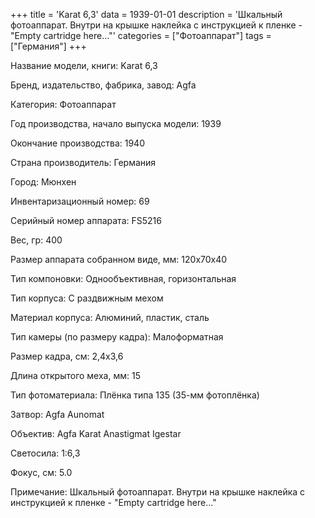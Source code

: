 +++
title = 'Karat 6,3'
data = 1939-01-01
description = 'Шкальный фотоаппарат. Внутри на крышке наклейка c инструкцией к пленке - "Empty cartridge here…"'
categories = ["Фотоаппарат"]
tags = ["Германия"]
+++

Название модели, книги: Karat 6,3

Бренд, издательство, фабрика, завод: Agfa

Категория: Фотоаппарат

Год производства, начало выпуска модели: 1939

Окончание производства: 1940

Страна производитель: Германия

Город: Мюнхен

Инвентаризационный номер: 69

Серийный номер аппарата: FS5216

Вес, гр: 400

Размер аппарата  собранном виде, мм: 120x70x40

Тип компоновки: Однообъективная, горизонтальная

Тип корпуса: С раздвижным мехом

Материал корпуса: Алюминий, пластик, сталь

Тип камеры (по размеру кадра): Малоформатная

Размер кадра, см: 2,4x3,6

Длина открытого меха, мм: 15

Тип фотоматериала: Плёнка типа 135 (35-мм фотоплёнка)

Затвор: Agfa Aunomat

Объектив: Agfa Karat Anastigmat Igestar

Светосила: 1:6,3

Фокус, см: 5.0

Примечание: Шкальный фотоаппарат. Внутри на крышке наклейка c инструкцией к пленке - "Empty cartridge here…"

